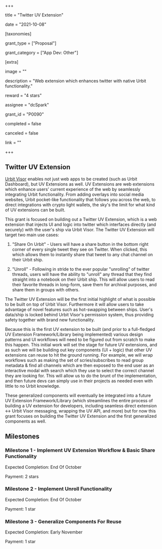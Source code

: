 +++

title = "Twitter UV Extension"

date = "2021-10-08"

[taxonomies]

grant_type = ["Proposal"]

grant_category = ["App Dev: Other"]

[extra]

image = ""

description = "Web extension which enhances twitter with native Urbit functionality."

reward = "4 stars"

assignee = "dcSpark"

grant_id = "P0090"

completed = false

canceled = false

link = ""

+++

## Twitter UV Extension

[Urbit Visor](https://urbitvisor.com) enables not just web apps to be created (such as Urbit Dashboard), but UV Extensions as well. UV Extensions are web extensions which enhance users' current experience of the web by seamlessly integrating Urbit functionality. From adding overlays into social media websites, Urbit pocket-like functionality that follows you across the web, to direct integrations with crypto light wallets, the sky's the limit for what kind of UV extensions can be built.

This grant is focused on building out a Twitter UV Extension, which is a web extension that injects UI and logic into twitter which interfaces directly (and securely) with the user's ship via Urbit Visor. The Twitter UV Extension will target two main use cases:

1. "Share On Urbit" - Users will have a share button in the bottom right corner of every single tweet they see on Twitter. When clicked, this which allows them to instantly share that tweet to any chat channel on their Urbit ship.

2. "Unroll" - Following in stride to the ever popular "unrolling" of twitter threads, users will have the ability to "unroll" any thread that they find straight into a notebook on their Urbit ship. This will allow users to read their favorite threads in long-form, save them for archival purposes, and share them in groups with others.

The Twitter UV Extension will be the first initial highlight of what is possible to be built on top of Urbit Visor. Furthermore it will allow users to take advantage of novel features such as hot-swapping between ships. User's data/ship is locked behind Urbit Visor's permission system, thus providing safety together with brand new functionality.

Because this is the first UV extension to be built (and prior to a full-fledged UV Extension Framework/Library being implemented) various design patterns and UI workflows will need to be figured out from scratch to make this happen. This initial work will set the stage for future UV extensions, and as such we will be building out key components (UI + logic) that other UV extensions can reuse to hit the ground running. For example, we will wrap workflows such as making the set of scries/subscribes to read group metadata & find all channels which are then exposed to the end user as an interactive modal with search which they use to select the correct channel they are looking for. This will allow us to do the brunt of the implementation, and then future devs can simply use in their projects as needed even with little to no Urbit knowledge.

These generalized components will eventually be integrated into a future UV Extension Framework/Library (which streamlines the entire process of building a UV extension for developers, including seamless direct extension <-> Urbit Visor messaging, wrapping the UV API, and more) but for now this grant focuses on building the Twitter UV Extension and the first generalized components as well.

## Milestones

### Milestone 1 - Implement UV Extension Workflow & Basic Share Functionality

Expected Completion: End Of October

Payment: 2 stars

### Milestone 2 - Implement Unroll Functionality

Expected Completion: End Of October

Payment: 1 star

### Milestone 3 - Generalize Components For Reuse

Expected Completion: Early November

Payment: 1 star
